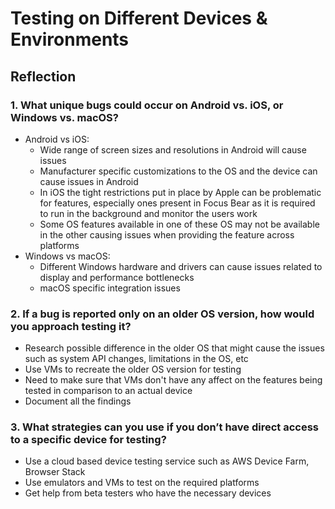 # Testing on Different Devices & Environments

## Reflection

### 1. What unique bugs could occur on Android vs. iOS, or Windows vs. macOS?

* Android vs iOS: 
    * Wide range of screen sizes and resolutions in Android will cause issues
    * Manufacturer specific customizations to the OS and the device can cause issues in Android
    * In iOS the tight restrictions put in place by Apple can be problematic for features, especially ones present in Focus Bear as it is required to run in the background and monitor the users work
    * Some OS features available in one of these OS may not be available in the other causing issues when providing the feature across platforms
* Windows vs macOS:
    * Different Windows hardware and drivers can cause issues related to display and performance bottlenecks
    * macOS specific integration issues

### 2. If a bug is reported only on an older OS version, how would you approach testing it?

* Research possible difference in the older OS that might cause the issues such as system API changes, limitations in the OS, etc
* Use VMs to recreate the older OS version for testing
* Need to make sure that VMs don't have any affect on the features being tested in comparison to an actual device
* Document all the findings

### 3. What strategies can you use if you don’t have direct access to a specific device for testing?

* Use a cloud based device testing service such as AWS Device Farm, Browser Stack
* Use emulators and VMs to test on the required platforms
* Get help from beta testers who have the necessary devices
